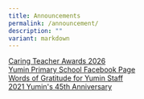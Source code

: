```yaml
---
title: Announcements
permalink: /announcement/
description: ""
variant: markdown
---
```

[Caring Teacher Awards 2026](https://www.cta.nie.edu.sg/)<br>
[Yumin Primary School Facebook Page](https://www.facebook.com/Yumin-Primary-School-100063862008644/)<br>
[Words of Gratitude for Yumin Staff](/words-of-gratitude-for-yumin-staff)<br>
[2021 Yumin's 45th Anniversary](https://youtu.be/RWlPX4ma044)